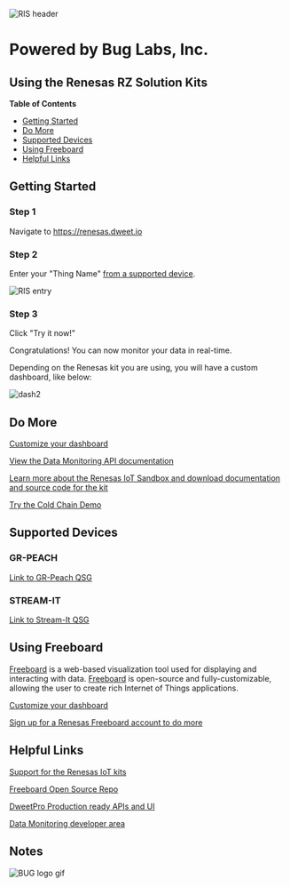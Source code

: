 ![RIS header](https://github.com/buglabs/Synergy-Starter-Kit/raw/master/Pictures/RIS%20header.PNG)

# Powered by Bug Labs, Inc. 
## Using the Renesas RZ Solution Kits

**Table of Contents** 
- [Getting Started](#getting-started)
- [Do More](#do-more)
- [Supported Devices](#supported-devices)
- [Using Freeboard](#using-freeboard)
- [Helpful Links](#helpful-links)

## Getting Started

### Step 1 

Navigate to https://renesas.dweet.io

### Step 2 

Enter your "Thing Name" [from a supported device](#supported-devices).

![RIS entry](https://github.com/buglabs/Synergy-Starter-Kit/raw/master/Pictures/RIS%20entry.PNG)

### Step 3

Click "Try it now!"

Congratulations! You can now monitor your data in real-time. 

Depending on the Renesas kit you are using, you will have a custom dashboard, like below:

![dash2](https://github.com/buglabs/Synergy-Starter-Kit/raw/master/Pictures/dash2.PNG)

## Do More

[Customize your dashboard](https://github.com/buglabs/Synergy-Starter-Kit/blob/master/README.md#using-freeboard)

[View the Data Monitoring API documentation](https://renesas.dweet.io/play/)

[Learn more about the Renesas IoT Sandbox and download documentation and source code for the kit](https://www.renesas.com/iotsandbox)

[Try the Cold Chain Demo](https://github.com/buglabs/Synergy-Starter-Kit/raw/master/Cold%20Chain/User%20Guide.md) 

## Supported Devices

### GR-PEACH

[Link to GR-Peach QSG](https://github.com/buglabs/Renesas-RZ-Solution-Kits/blob/master/GR-Peach/Quick%20Start%20Guide.md)

### STREAM-IT

[Link to Stream-It QSG](https://github.com/buglabs/Renesas-RZ-Solution-Kits/blob/master/Stream-It/Quick%20Start%20Guide.md)

## Using Freeboard

[Freeboard](https://freeboard.io) is a web-based visualization tool used for displaying and interacting with data. [Freeboard](https://freeboard.io) is open-source and fully-customizable, allowing the user to create rich Internet of Things applications.

[Customize your dashboard](https://github.com/buglabs/Synergy-Starter-Kit/raw/master/README.md#using-freeboard)

[Sign up for a Renesas Freeboard account to do more](https://renesas.freeboard.io/signup)


## Helpful Links

[Support for the Renesas IoT kits](http://renesasrulz.com/iot/)

[Freeboard Open Source Repo](https://github.com/Freeboard/freeboard)

[DweetPro Production ready APIs and UI](https://dweetpro.io)

[Data Monitoring developer area](https://renesas.dweet.io/) 


## Notes


![BUG logo gif](https://github.com/buglabs/Synergy-Starter-Kit/raw/master/Pictures/BUG_logo_gif.gif)
